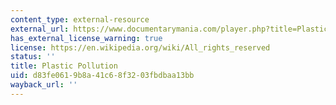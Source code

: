 ```yaml
---
content_type: external-resource
external_url: https://www.documentarymania.com/player.php?title=Plastic+Pollution
has_external_license_warning: true
license: https://en.wikipedia.org/wiki/All_rights_reserved
status: ''
title: Plastic Pollution
uid: d83fe061-9b8a-41c6-8f32-03fbdbaa13bb
wayback_url: ''
---
```

